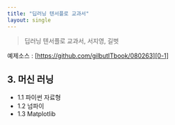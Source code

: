 ```yaml
---
title: "딥러닝 텐서플로 교과서"
layout: single
---
```

> 딥러닝 텐서플로 교과서, 서지영, 길벗

예제소스 : [https://github.com/gilbutITbook/080263][0-1]

## 3. 머신 러닝
* 1.1 파이썬 자료형
* 1.2 넘파이
* 1.3 Matplotlib

[0-1]: https://github.com/gilbutITbook/080263
